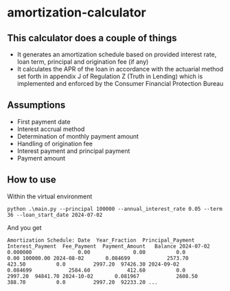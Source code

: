 # amortization-calculator
## This calculator does a couple of things
* It generates an amortization schedule based on provided interest rate, loan term, principal and origination fee (if any)
* It calculates the APR of the loan in accordance with the actuarial method set forth in appendix J of Regulation Z (Truth in Lending) which is implemented and enforced by the Consumer Financial Protection Bureau
## Assumptions
* First payment date
* Interest accrual method
* Determination of monthly payment amount
* Handling of origination fee
* Interest payment and principal payment
* Payment amount
## How to use
Within the virtual environment

`python .\main.py --principal 100000 --annual_interest_rate 0.05 --term 36 --loan_start_date 2024-07-02`

And you get

`
Amortization Schedule:
      Date  Year_Fraction  Principal_Payment  Interest_Payment  Fee_Payment  Payment_Amount   Balance
2024-07-02       0.000000               0.00              0.00          0.0            0.00 100000.00
2024-08-02       0.084699            2573.70            423.50          0.0         2997.20  97426.30
2024-09-02       0.084699            2584.60            412.60          0.0         2997.20  94841.70
2024-10-02       0.081967            2608.50            388.70          0.0         2997.20  92233.20
...
`
